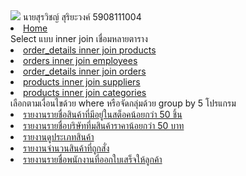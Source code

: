 <img src="https://sv1.picz.in.th/images/2018/11/14/3UxZbV.jpg">
นายสุรวิชญ์ สุริยะวงค์ 5908111004
<li><a href="https://surawit-suriyawong.000webhostapp.com/Menu02/menu02.php">Home</a></li>
Select แบบ inner join เชื่อมหลายตาราง 
<li><a href="https://surawit-suriyawong.000webhostapp.com/Menu02/join_1.php">order_details inner join products</a></li>
<li><a href="https://surawit-suriyawong.000webhostapp.com/Menu02/join_2.php">orders inner join employees</a></li>
<li><a href="https://surawit-suriyawong.000webhostapp.com/Menu02/join_3.php">order_details inner join orders</a></li>
<li><a href="https://surawit-suriyawong.000webhostapp.com/Menu02/join_4.php">products inner join suppliers</a></li>
<li><a href="https://surawit-suriyawong.000webhostapp.com/Menu02/join_5.php">products inner join categories</a></li>
เลือกตามเงื่อนไขด้วย where หรือจัดกลุ่มด้วย group by 5 โปรแกรม 
<li><a href="https://surawit-suriyawong.000webhostapp.com/Menu02/join_groupby1.php">รายงานรายชื่อสินค้าที่มีอยู่ในสต็อคน้อยกว่า 50 ชิ้น</a></li>
<li><a href="https://surawit-suriyawong.000webhostapp.com/Menu02/join_groupby2.php">รายงานรายชื่อบริษัทที่มสินค้าราคาน้อยกว่า 50 บาท</a></li>
<li><a href="https://surawit-suriyawong.000webhostapp.com/Menu02/join_groupby3.php">รายงานดูประเภทสินค้า</a></li>
<li><a href="https://surawit-suriyawong.000webhostapp.com/Menu02/join_groupby4.php">รายงานจำนวนสินค้าที่ถูกสั่ง</a></li>
<li><a href="https://surawit-suriyawong.000webhostapp.com/Menu02/join_groupby5.php">รายงานรายชื่อพนักงานที่ออกใบเสร็จให้ลูกค้า</a></li>
